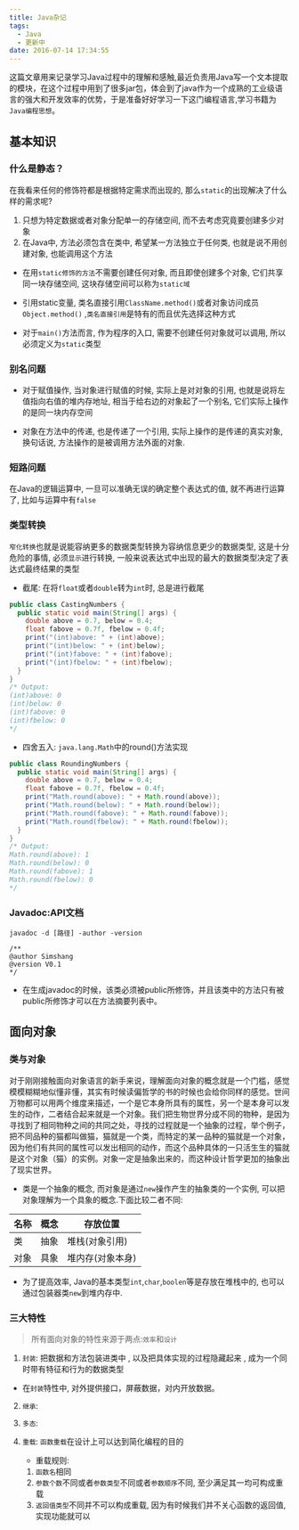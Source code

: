 ```yaml
---
title: Java杂记
tags:
  - Java
  - 更新中
date: 2016-07-14 17:34:55
---
```


这篇文章用来记录学习Java过程中的理解和感触,最近负责用Java写一个文本提取的模块，在这个过程中用到了很多jar包，体会到了java作为一个成熟的工业级语言的强大和开发效率的优势，于是准备好好学习一下这门编程语言,学习书籍为`Java编程思想`。

<!--more-->

## 基本知识

### 什么是静态？

在我看来任何的修饰符都是根据特定需求而出现的, 那么`static`的出现解决了什么样的需求呢?

1. 只想为特定数据或者对象分配单一的存储空间, 而不去考虑究竟要创建多少对象
2. 在Java中, 方法必须包含在类中, 希望某一方法独立于任何类, 也就是说不用创建对象, 也能调用这个方法
 

- 在用`static修饰的方法`不需要创建任何对象, 而且即使创建多个对象, 它们共享同一块存储空间, 这块存储空间可以称为`static域`

- 引用static变量, 类名直接引用`ClassName.method()`或者对象访问成员`Object.method()` ,`类名直接引用`是特有的而且优先选择这种方式

- 对于`main()`方法而言, 作为程序的入口, 需要不创建任何对象就可以调用, 所以必须定义为`static`类型

### 别名问题

- 对于赋值操作, 当对象进行赋值的时候, 实际上是对对象的引用, 也就是说将左值指向右值的堆内存地址, 相当于给右边的对象起了一个别名, 它们实际上操作的是同一块内存空间

- 对象在方法中的传递, 也是传递了一个引用, 实际上操作的是传递的真实对象, 换句话说, 方法操作的是被调用方法外面的对象.

### 短路问题

在Java的逻辑运算中, 一旦可以准确无误的确定整个表达式的值, 就不再进行运算了, 比如与运算中有`false`

### 类型转换

`窄化转换`也就是说能容纳更多的数据类型转换为容纳信息更少的数据类型, 这是十分危险的事情, 必须`显示`进行转换, 一般来说表达式中出现的最大的数据类型决定了表达式最终结果的类型

- 截尾: 在将`float`或者`double`转为`int`时, 总是进行截尾

```java
public class CastingNumbers {
  public static void main(String[] args) {
    double above = 0.7, below = 0.4;
    float fabove = 0.7f, fbelow = 0.4f;
    print("(int)above: " + (int)above);
    print("(int)below: " + (int)below);
    print("(int)fabove: " + (int)fabove);
    print("(int)fbelow: " + (int)fbelow);
  }
} 
/* Output:
(int)above: 0
(int)below: 0
(int)fabove: 0
(int)fbelow: 0
*/

```

- 四舍五入: `java.lang.Math`中的round()方法实现

```java
public class RoundingNumbers {
  public static void main(String[] args) {
    double above = 0.7, below = 0.4;
    float fabove = 0.7f, fbelow = 0.4f;
    print("Math.round(above): " + Math.round(above));
    print("Math.round(below): " + Math.round(below));
    print("Math.round(fabove): " + Math.round(fabove));
    print("Math.round(fbelow): " + Math.round(fbelow));
  }
} 
/* Output:
Math.round(above): 1
Math.round(below): 0
Math.round(fabove): 1
Math.round(fbelow): 0
*/

```

### Javadoc:API文档

```
javadoc -d [路径] -author -version

/**
@author Simshang
@version V0.1
*/

```

- 在生成javadoc的时候，该类必须被public所修饰，并且该类中的方法只有被public所修饰才可以在方法摘要列表中。

## 面向对象

### 类与对象
对于刚刚接触面向对象语言的新手来说，理解面向对象的概念就是一个门槛，感觉模模糊糊地似懂非懂，其实有时候读偏哲学的书的时候也会给你同样的感觉。世间万物都可以用两个维度来描述，一个是它本身所具有的属性，另一个是本身可以发生的动作，二者结合起来就是一个对象。我们把生物世界分成不同的物种，是因为寻找到了相同物种之间的共同之处，寻找的过程就是一个抽象的过程，举个例子，把不同品种的猫都叫做猫，猫就是一个类，而特定的某一品种的猫就是一个对象，因为他们有共同的属性可以发出相同的动作，而这个品种具体的一只活生生的猫就是这个对象（猫）的实例。对象一定是抽象出来的，而这种设计哲学更加的抽象出了现实世界。
- 类是一个抽象的概念, 而对象是通过`new`操作产生的抽象类的一个实例, 可以把对象理解为一个具象的概念.下面比较二者不同:

|  名称 |  概念  | 存放位置 |
|------|-----------|---------|
|  类  |  抽象  |  堆栈(对象引用)  |
|  对象  |  具象  |  堆内存(对象本身)  |

- 为了提高效率, Java的基本类型`int`,`char`,`boolen`等是存放在堆栈中的, 也可以通过包装器类`new`到堆内存中.

### 三大特性

> 所有面向对象的特性来源于两点:`效率`和`设计`

1. `封装`: 把数据和方法包装进类中 , 以及把具体实现的过程隐藏起来 , 成为一个同时带有特征和行为的数据类型

- 在`封装`特性中, 对外提供接口，屏蔽数据，对内开放数据。
  
2. `继承`: 

3. `多态`:

4. `重载`: `函数重载`在设计上可以达到简化编程的目的
         
   - 重载规则:
   1. `函数名`相同
   2. `参数个数`不同或者`参数类型`不同或者`参数顺序`不同, 至少满足其一均可构成重载
   3. `返回值类型`不同并不可以构成重载, 因为有时候我们并不关心函数的返回值, 实现功能就可以
